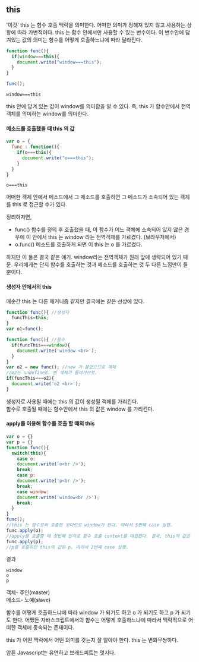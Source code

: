 ## this

'이것'
this 는 함수 호출 맥락을 의미한다. 어떠한 의미가 정해져 있지 않고 사용하는 상황에 따라 가변적이다. this 는 함수 안에서만 사용할 수 있는 변수이다. 이 변수안에 담겨있는 값의 의미는 함수를 어떻게 호출하느냐에 따라 달라진다.  

```javascript
function func(){
  if(window===this){
    document.write("window===this");
  }
}

func();
```

```
window===this
```

this 안에 담겨 있는 값이 window를 의미함을 알 수 있다. 즉, this 가 함수안에서 전역객체를 의미하는 window를 의미한다.  

#### 메소드를 호출했을 때 this 의 값

```javascript
var o = {
  func : function(){
    if(o===this){
      document.write("o===this");
    }
  }
}
```

```
o===this
```

어떠한 객체 안에서 메소드에서 그 메소드를 호출하면 그 메소드가 소속되어 있는 객체를 this 로 접근할 수가 있다.

정리하자면,

- func() 함수를 정의 후 호출했을 때, 이 함수가 어느 객체에 소속되어 있지 않은 경우에 이 안에서 this 는 window 라는 전역객체를 가르켰다. (브라우저에서)
- o.func() 메소드를 호출하게 되면 이 this 는 o 를 가르켰다.

하지만 이 둘은 결국 같은 얘기. window라는 전역객체가 원래 앞에 생략되어 있기 때문. 우리에게는 단지 함수를 호출하는 것과 메소드를 호출하는 것 두 다른 느낌만이 들 뿐이다.  

#### 생성자 안에서의 this

매순간 this 는 다른 매커니즘 같지만 결국에는 같은 선상에 있다.

```javascript
function func(){ //생성자
  funcThis=this;
}
var o1=func();

function func(){ //함수
  if(funcThis===window){
    document.write('window <br>');
  }
}
var o2 = new func(); //new 가 붙었으므로 객체
//o2는 undefined. 빈 객체가 들어가므로.
if(funcThis===o2){
  document.write('o2 <br>');
}
```

생성자로 사용될 때에는 this 의 값이 생성될 객체를 가리킨다.  
함수로 호출될 때에는 함수안에서 this 의 값은 window 를 가리킨다.  


#### apply를 이용해 함수를 호출 할 때의 this

```javascript
var o = {}
var p = {}
function func(){
  switch(this){
    case o:
    document.write('o<br />');
    break;
    case p:
    document.write('p<br />');
    break;
    case window:
    document.write('window<br />');
    break;          
  }
}
func();
//this 는 함수로써 호출한 것이므로 window가 된다. 따라서 3번째 case 실행.
func.apply(o);
//apply를 호출할 때 첫번째 인자로 함수 호출 context를 대입한다. 결국, this의 값은 첫번째 인자는 o 가 된다. 따라서 1번째 case 실행.
func.apply(p);
//p를 호출하면 this의 값은 p. 따라서 2번째 case 실행.
```

결과

```
window
o
p
```

객체- 주인(master)  
메소드- 노예(slave)  

함수를 어떻게 호출하느냐에 따라 window 가 되기도 하고 o 가 되기도 하고 p 가 되기도 한다. 어쨌든 자바스크립트에서의 함수는 어떻게 호출하느냐에 따라서 맥락적으로 어떠한 객체에 종속되는 존재이다.  

this 가 어떤 맥락에서 어떤 의미를 갖는지 잘 알아야 한다. this 는 변화무쌍하다.  

암튼 Javascript는 유연하고 브래드피트는 멋지다.
